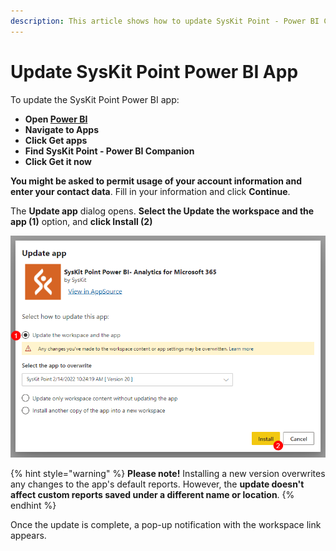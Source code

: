 ```yaml
---
description: This article shows how to update SysKit Point - Power BI Companion app.
---
```


# Update SysKit Point Power BI App

To update the SysKit Point Power BI app:

* **Open [Power BI](https://app.powerbi.com/)**
* **Navigate to Apps**
* **Click Get apps**
* **Find SysKit Point - Power BI Companion**
* **Click Get it now**

**You might be asked to permit usage of your account information and enter your contact data**. Fill in your information and click **Continue**.

The **Update app** dialog opens. 
**Select the Update the workspace and the app (1)** option, and **click Install (2)**

![Update app dialog](../.gitbook/assets/upgrade-power-bi_update-dialog.png)

{% hint style="warning" %}
**Please note!**
Installing a new version overwrites any changes to the app's default reports. However, the **update doesn't affect custom reports saved under a different name or location**.
{% endhint %}

Once the update is complete, a pop-up notification with the workspace link appears.

